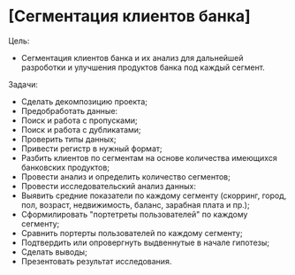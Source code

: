 # [Сегментация клиентов банка]

Цель:
- Сегментация клиентов банка и их анализ для дальнейшей разроботки и улучшения продуктов банка под каждый сегмент.

Задачи:
- Сделать декомпозицию проекта;
- Предобработать данные:
- Поиск и работа с пропусками;
- Поиск и работа с дубликатами;
- Проверить типы данных;
- Привести регистр в нужный формат;
- Разбить клиентов по сегментам на основе количества имеющихся банковских продуктов;
- Провести анализ и определить количество сегментов;
- Провести исследовательский анализ данных:
 - Выявить средние показатели по каждому сегменту (скорринг, город, пол, возраст, недвижимость, баланс, зарабная плата и пр.);
 - Сформилировать "портетреты пользователей" по каждому сегменту;
 - Сравнить портерты пользователей по каждому сегменту;
 - Подтвердить или опровергнуть выдвеннутые в начале гипотезы;
- Сделать выводы;
- Презентовать результат исследования.
